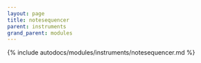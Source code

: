 ```yaml
---
layout: page
title: notesequencer
parent: instruments
grand_parent: modules
---
```


{% include autodocs/modules/instruments/notesequencer.md %}

